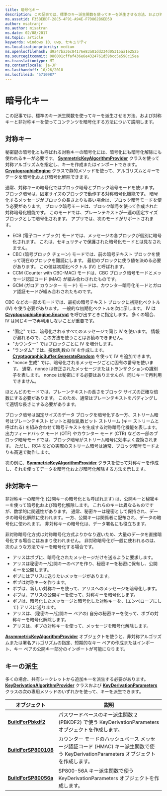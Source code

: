 ```yaml
---
title: 暗号化キー
description: この記事では、標準のキー派生関数を使ってキーを派生させる方法、および対称キーと非対称キーを使ってコンテンツを暗号化する方法について説明します。
ms.assetid: F35BEBDF-28C5-4F91-A94E-F7D862B6ED59
author: msatranjr
ms.author: misatran
ms.date: 02/08/2017
ms.topic: article
keywords: windows 10, uwp, セキュリティ
ms.localizationpriority: medium
ms.openlocfilehash: d9a47ba36c84176e83a81dd234d05315aa1e2525
ms.sourcegitcommit: 086001cffaf436e6e4324761d59bcc5e598c15ea
ms.translationtype: MT
ms.contentlocale: ja-JP
ms.lasthandoff: 10/26/2018
ms.locfileid: "5710987"
---
```

# <a name="cryptographic-keys"></a>暗号化キー




この記事では、標準のキー派生関数を使ってキーを派生させる方法、および対称キーと非対称キーを使ってコンテンツを暗号化する方法について説明します。 

## <a name="symmetric-keys"></a>対称キー


秘密鍵の暗号化とも呼ばれる対称キーの暗号化には、暗号化にも暗号化解除にも使われるキーが必要です。 [**SymmetricKeyAlgorithmProvider**](https://msdn.microsoft.com/library/windows/apps/br241537) クラスを使って対称アルゴリズムを指定し、キーを作成またはインポートできます。 [**CryptographicEngine**](https://msdn.microsoft.com/library/windows/apps/br241490) クラスで静的メソッドを使って、アルゴリズムとキーでデータを暗号化および暗号化解除できます。

通常、対称キーの暗号化ではブロック暗号とブロック暗号モードを使います。 ブロック暗号は、固定サイズのブロックで動作する対称暗号化機能です。 暗号化するメッセージがブロックの長さよりも長い場合は、ブロック暗号モードを使う必要があります。 ブロック暗号モードは、ブロック暗号を使って作成された対称暗号化機能です。 このモードでは、プレーンテキストが一連の固定サイズ ブロックとして暗号化されます。 アプリでは、次のモードがサポートされます。

-   ECB (電子コードブック) モードでは、メッセージの各ブロックが個別に暗号化されます。 これは、セキュリティで保護された暗号化モードとは見なされません。
-   CBC (暗号ブロック チェーン) モードでは、前の暗号テキスト ブロックを使って現在のブロックを難読にします。 最初のブロックに使う値を決める必要があります。 この値は初期化ベクトル (IV) と呼ばれます。
-   CCM (Counter with CBC-MAC) モードは、CBC ブロック暗号モードとメッセージ認証コード (MAC) が組み合わされたものです。
-   GCM (ガロア カウンター モード) モードは、カウンター暗号化モードとガロア認証モードが組み合わされたものです。

CBC などの一部のモードでは、最初の暗号テキスト ブロックに初期化ベクトル (IV) を使う必要があります。 一般的な初期化ベクトルを次に示します。 IV は [**CryptographicEngine.Encrypt**](https://msdn.microsoft.com/library/windows/apps/br241494) を呼び出すときに指定します。 多くの場合、IV は同じキーで再利用しないことが重要です。

-   "固定" では、暗号化されるすべてのメッセージで同じ IV を使います。 情報が漏れるので、この方法を使うことはお勧めできません。
-   "カウンター" ではブロックごとに IV を増分します。
-   "ランダム" では、擬似乱数の IV を作成します。 [**CryptographicBuffer.GenerateRandom**](https://msdn.microsoft.com/library/windows/apps/br241392) を使って IV を追加できます。
-   "nonce 生成" では、暗号化されるメッセージごとに固有の番号を使います。 通常、nonce は修正されたメッセージまたはトランザクションの識別子を表します。 nonce は秘密にする必要はありませんが、同じキーで再利用できません。

ほとんどのモードでは、プレーンテキストの長さをブロック サイズの正確な倍数にする必要があります。 このため、通常はプレーンテキストをパディングして適切な長さにする必要があります。

ブロック暗号は固定サイズのデータ ブロックを暗号化する一方、ストリーム暗号はプレーンテキスト ビットと擬似乱数ビット ストリーム (キー ストリームと呼ばれる) を組み合わせて暗号テキストを生成する対称暗号化機能を表します。 出力フィードバック モード (OTF) やカウンター モード (CTR) などの一部のブロック暗号モードでは、ブロック暗号がストリーム暗号に効率よく変換されます。 ただし、RC4 などの実際のストリーム暗号は通常、ブロック暗号モードよりも高速で動作します。

次の例に、[**SymmetricKeyAlgorithmProvider**](https://msdn.microsoft.com/library/windows/apps/br241537) クラスを使って対称キーを作成し、それを使ってデータを暗号化および暗号化解除する方法を示します。

## <a name="asymmetric-keys"></a>非対称キー


非対称キーの暗号化 (公開キーの暗号化とも呼ばれます) は、公開キーと秘密キーを使って暗号化および暗号化解除します。 これらのキーは異なるものですが、数学的に関連性があります。 通常、秘密キーは秘密として保持され、データの暗号化解除に使われます。一方、公開キーは関係者に配布され、データの暗号化に使われます。 非対称キーの暗号化は、データ署名にも役立ちます。

非対称暗号化方式は対称暗号化方式よりかなり遅いため、大量のデータを直接暗号化する場合にはあまり使われません。 非対称暗号化が一般に使われるのは、次のような方法でキーを暗号化する場合です。

-   アリスはボブに、暗号化されたメッセージだけを送るように要求します。
-   アリスは秘密キー/公開キーのペアを作り、秘密キーを秘密に保有し、公開キーを公開します。
-   ボブにはアリスに送りたいメッセージがあります。
-   ボブは対称キーを作ります。
-   ボブは、新しい対称キーを使って、アリスへのメッセージを暗号化します。
-   ボブは、アリスの公開キーを使って、対称キーを暗号化します。
-   ボブは、暗号化したメッセージと暗号化した対称キーを、(エンベロープにして) アリスに送ります。
-   アリスは、(秘密キー/公開キー ペアの) 自分の秘密キーを使って、ボブの対称キーを暗号化解除します。
-   アリスは、ボブの対称キーを使って、メッセージを暗号化解除します。

[**AsymmetricKeyAlgorithmProvider**](https://msdn.microsoft.com/library/windows/apps/br241478) オブジェクトを使うと、非対称アルゴリズムまたは署名アルゴリズムの指定、短期的なキー ペアの作成またはインポート、キー ペアの公開キー部分のインポートが可能になります。

## <a name="deriving-keys"></a>キーの派生


多くの場合、共有シークレットから追加キーを派生する必要があります。 [**KeyDerivationAlgorithmProvider**](https://msdn.microsoft.com/library/windows/apps/br241518) クラスおよび [**KeyDerivationParameters**](https://msdn.microsoft.com/library/windows/apps/br241524) クラスの次の専用メソッドのいずれかを使って、キーを派生できます。

| オブジェクト                                                                            | 説明                                                                                                                                |
|-----------------------------------------------------------------------------------|--------------------------------------------------------------------------------------------------------------------------------------------|
| [**BuildForPbkdf2**](https://msdn.microsoft.com/library/windows/apps/br241525)    | パスワードベースのキー派生関数 2 (PBKDF2) で使う KeyDerivationParameters オブジェクトを作成します。                                 |
| [**BuildForSP800108**](https://msdn.microsoft.com/library/windows/apps/br241526)  | カウンター モードのハッシュベース メッセージ認証コード (HMAC) キー派生関数で使う KeyDerivationParameters オブジェクトを作成します。 |
| [**BuildForSP80056a**](https://msdn.microsoft.com/library/windows/apps/br241527)  | SP800-56A キー派生関数で使う KeyDerivationParameters オブジェクトを作成します。                                                 |

 
